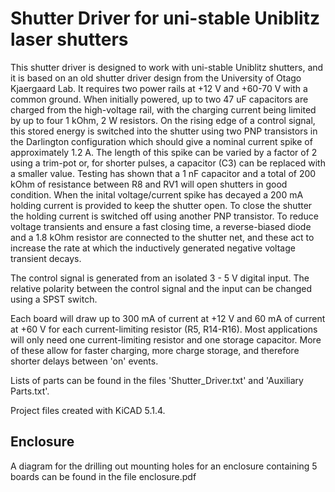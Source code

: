 # Shutter Driver for uni-stable Uniblitz laser shutters

This shutter driver is designed to work with uni-stable Uniblitz shutters, and it is based on an old shutter driver design from the University of Otago Kjaergaard Lab.  It requires two power rails at +12 V and +60-70 V with a common ground.  When initially powered, up to two 47 uF capacitors are charged from the high-voltage rail, with the charging current being limited by up to four 1 kOhm, 2 W resistors.  On the rising edge of a control signal, this stored energy is switched into the shutter using two PNP transistors in the Darlington configuration which should give a nominal current spike of approximately 1.2 A.  The length of this spike can be varied by a factor of 2 using a trim-pot or, for shorter pulses, a capacitor (C3) can be replaced with a smaller value.  Testing has shown that a 1 nF capacitor and a total of 200 kOhm of resistance between R8 and RV1 will open shutters in good condition.  When the inital voltage/current spike has decayed a 200 mA holding current is provided to keep the shutter open.  To close the shutter the holding current is switched off using another PNP transistor.  To reduce voltage transients and ensure a fast closing time, a reverse-biased diode and a 1.8 kOhm resistor are connected to the shutter net, and these act to increase the rate at which the inductively generated negative voltage transient decays.  

The control signal is generated from an isolated 3 - 5 V digital input.  The relative polarity between the control signal and the input can be changed using a SPST switch.

Each board will draw up to 300 mA of current at +12 V and 60 mA of current at +60 V for each current-limiting resistor (R5, R14-R16).  Most applications will only need one current-limiting resistor and one storage capacitor.  More of these allow for faster charging, more charge storage, and therefore shorter delays between 'on' events.

Lists of parts can be found in the files 'Shutter_Driver.txt' and 'Auxiliary Parts.txt'.

Project files created with KiCAD 5.1.4.

## Enclosure
A diagram for the drilling out mounting holes for an enclosure containing 5 boards can be found in the file enclosure.pdf